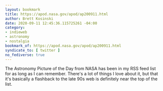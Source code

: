 ```yaml
---
layout: bookmark
title: https://apod.nasa.gov/apod/ap200911.html
author: Brett Kosinski
date: 2020-09-11 12:45:36.115725261 -04:00
category:
- indieweb
- astronomy
- nostalgia
bookmark_of: https://apod.nasa.gov/apod/ap200911.html
syndicate_to: [ twitter ]
no_fediverse: true
---
```

The Astronomy Picture of the Day from NASA has been in my RSS feed list for as long as I can remember.  There's a lot of things I love about it, but that it's basically a flashback to the late 90s web is definitely near the top of the list.
